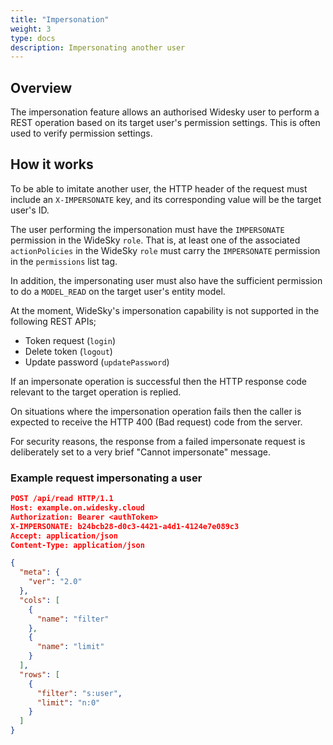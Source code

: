 ```yaml
---
title: "Impersonation"
weight: 3
type: docs
description: Impersonating another user
---
```


## Overview

The impersonation feature allows an authorised Widesky user to perform a REST operation based on its target user's permission settings. This is often used to verify permission settings.

## How it works

To be able to imitate another user, the HTTP header of the request must include an `X-IMPERSONATE` key, and its corresponding value will be the target user's ID.

The user performing the impersonation must have the `IMPERSONATE` permission in the WideSky `role`. That is, at least one of the associated `actionPolicies` in the WideSky `role` must carry the `IMPERSONATE` permission in the `permissions` list tag.

In addition, the impersonating user must also have the sufficient permission to do a `MODEL_READ` on the target user's entity model.

At the moment, WideSky's impersonation capability is not supported in the following REST APIs;

* Token request (`login`)
* Delete token (`logout`)
* Update password (`updatePassword`)

If an impersonate operation is successful then the HTTP response code relevant to the target operation is replied.

On situations where the impersonation operation fails then the caller is expected to receive the HTTP 400 (Bad request) code from the server.

For security reasons, the response from a failed impersonate request is deliberately set to a very brief "Cannot impersonate" message.

### Example request impersonating a user

```json
POST /api/read HTTP/1.1
Host: example.on.widesky.cloud
Authorization: Bearer <authToken>
X-IMPERSONATE: b24bcb28-d0c3-4421-a4d1-4124e7e089c3
Accept: application/json
Content-Type: application/json

{
  "meta": {
    "ver": "2.0"
  },
  "cols": [
    {
      "name": "filter"
    },
    {
      "name": "limit"
    }
  ],
  "rows": [
    {
      "filter": "s:user",
      "limit": "n:0"
    }
  ]
}
```
